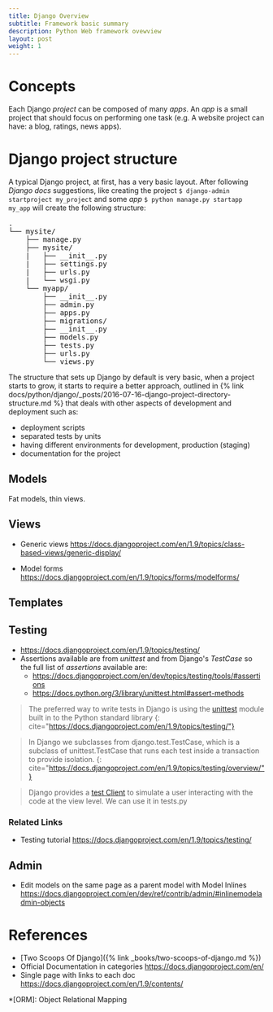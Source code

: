 ```yaml
---
title: Django Overview
subtitle: Framework basic summary
description: Python Web framework ovewview
layout: post
weight: 1
---
```


# Concepts

Each Django _project_ can be composed of many _apps_. An _app_ is a small
project that should focus on performing one task (e.g. A website project
can have: a blog, ratings, news apps).

# Django project structure

A typical Django project, at first, has a very basic layout. After following
_Django docs_ suggestions, like creating the project
`$ django-admin startproject my_project` and some _app_
`$ python manage.py startapp my_app` will create the following structure:

<pre>
.
└── mysite/
    ├── manage.py
    ├── mysite/
    |   ├── __init__.py
    |   ├── settings.py
    |   ├── urls.py
    |   └── wsgi.py
    └── myapp/
        ├── __init__.py
        ├── admin.py
        ├── apps.py
        ├── migrations/
        ├── __init__.py
        ├── models.py
        ├── tests.py
        ├── urls.py
        └── views.py
</pre>

The structure that sets up Django by default is very basic, when a project
starts to grow, it starts to require a better approach, outlined in
{% link docs/python/django/_posts/2016-07-16-django-project-directory-structure.md %}
that deals with other aspects of development and deployment such as:

- deployment scripts
- separated tests by units
- having different environments for development, production (staging)
- documentation for the project


## Models 

Fat models, thin views.

## Views

* Generic views <https://docs.djangoproject.com/en/1.9/topics/class-based-views/generic-display/>

* Model forms <https://docs.djangoproject.com/en/1.9/topics/forms/modelforms/>

## Templates

## Testing

* <https://docs.djangoproject.com/en/1.9/topics/testing/>
* Assertions available are from _unittest_ and from Django's _TestCase_
so the full list of _assertions_ available are:
    * <https://docs.djangoproject.com/en/dev/topics/testing/tools/#assertions>
	* <https://docs.python.org/3/library/unittest.html#assert-methods>

> The preferred way to write tests in Django is using the
[unittest](https://docs.python.org/3/library/unittest.html#module-unittest) 
module built in to the Python standard library
{: cite="https://docs.djangoproject.com/en/1.9/topics/testing/"}

> In Django we subclasses from django.test.TestCase, which is a subclass of
unittest.TestCase that runs each test inside a transaction to provide 
isolation.
{: cite="https://docs.djangoproject.com/en/1.9/topics/testing/overview/"}

> Django provides a [test Client](https://docs.djangoproject.com/en/1.9/intro/tutorial05/#the-django-test-client) 
to simulate a user interacting with the code at the view level. We can use
it in tests.py

### Related Links

* Testing tutorial <https://docs.djangoproject.com/en/1.9/topics/testing/>

## Admin

* Edit models on the same page as a parent model with Model Inlines
<https://docs.djangoproject.com/en/dev/ref/contrib/admin/#inlinemodeladmin-objects>

References
==========

+ [Two Scoops Of Django]({% link _books/two-scoops-of-django.md %})
+ Official Documentation in categories <https://docs.djangoproject.com/en/>
+ Single page with links to each doc <https://docs.djangoproject.com/en/1.9/contents/>

*[ORM]: Object Relational Mapping
